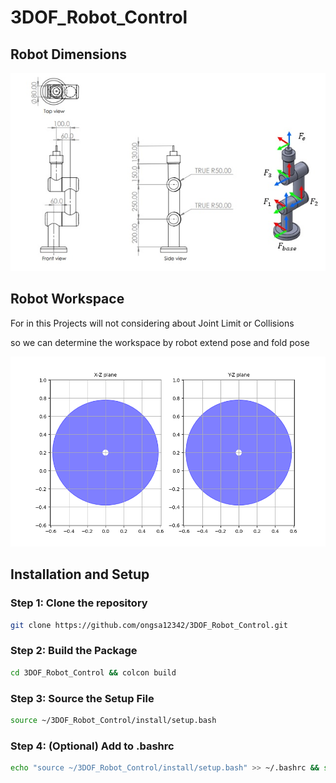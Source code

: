 # 3DOF_Robot_Control

## Robot Dimensions

![alt text](src/funny_3dof_robot/image.png)

## Robot Workspace
For in this Projects will not considering about Joint Limit or Collisions

so we can determine the workspace by robot extend pose and fold pose

![alt text](workspace.png)
## Installation and Setup

### Step 1: Clone the repository

```bash
git clone https://github.com/ongsa12342/3DOF_Robot_Control.git
```

### Step 2: Build the Package
```bash
cd 3DOF_Robot_Control && colcon build
```
### Step 3: Source the Setup File
```bash
source ~/3DOF_Robot_Control/install/setup.bash
```
### Step 4: (Optional) Add to .bashrc
```bash
echo "source ~/3DOF_Robot_Control/install/setup.bash" >> ~/.bashrc && source ~/.bashrc
```